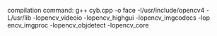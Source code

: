 compilation command: g++ cyb.cpp -o face -I/usr/include/opencv4 -L/usr/lib -lopencv_videoio -lopencv_highgui -lopencv_imgcodecs -lop
encv_imgproc -lopencv_objdetect -lopencv_core
